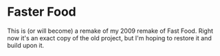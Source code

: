 # Faster Food
This is (or will become) a remake of my 2009 remake of Fast Food. Right now it's an exact copy of the old project, but I'm hoping to restore it and build upon it.
